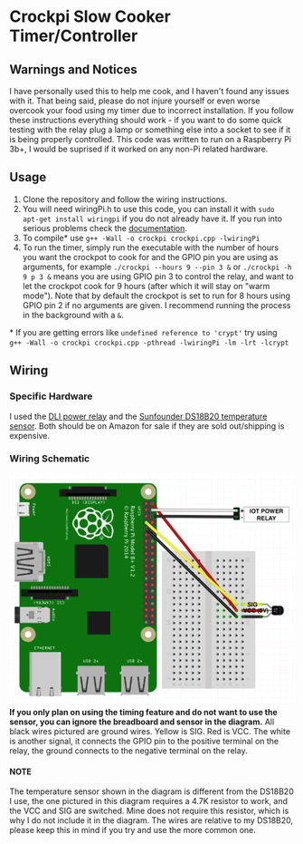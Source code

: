 # Crockpi Slow Cooker Timer/Controller
## Warnings and Notices
I have personally used this to help me cook, and I haven't found any issues with it. That being said, please do not injure yourself or even worse overcook your food using my timer due to incorrect installation. If you follow these instructions everything should work - if you want to do some quick testing with the relay plug a lamp or something else into a socket to see if it is being properly controlled. 
This code was written to run on a Raspberry Pi 3b+, I would be suprised if it worked on any non-Pi related hardware.
## Usage
1. Clone the repository and follow the wiring instructions.
2. You will need wiringPi.h to use this code, you can install it with `sudo apt-get install wiringpi` if you do not already have it. If you run into serious problems check the [documentation](http://wiringpi.com/download-and-install/).
3. To compile\* use `g++ -Wall -o crockpi crockpi.cpp -lwiringPi`
4. To run the timer, simply run the executable with the number of hours you want the crockpot to cook for and the GPIO pin you are using as arguments, for example `./crockpi --hours 9 --pin 3 &` or `./crockpi -h 9 p 3 &` means you are using GPIO pin 3 to control the relay, and want to let the crockpot cook for 9 hours (after which it will stay on "warm mode"). Note that by default the crockpot is set to run for 8 hours using GPIO pin 2 if no arguments are given. I recommend running the process in the background with a `&`.  
 
\* If you are getting errors like `undefined reference to 'crypt'` try using ` g++ -Wall -o crockpi crockpi.cpp -pthread -lwiringPi -lm -lrt -lcrypt`
## Wiring
### Specific Hardware
I used the [DLI power relay](https://dlidirect.com/products/iot-power-relay) and the [Sunfounder DS18B20 temperature sensor](https://www.sunfounder.com/ds18b20-temperature-sensor-module.html). Both should be on Amazon for sale if they are sold out/shipping is expensive.

### Wiring Schematic
![Reference Photo](https://github.com/jonahrosenblum/crockpi/blob/master/photos/wiring-diagram.png)
**If you only plan on using the timing feature and do not want to use the sensor, you can ignore the breadboard and sensor in the diagram.** All black wires pictured are ground wires. Yellow is SIG. Red is VCC. The white is another signal, it connects the GPIO pin to the positive terminal on the relay, the ground connects to the negative terminal on the relay.
#### NOTE
The temperature sensor shown in the diagram is different from the DS18B20 I use, the one pictured in this diagram requires a 4.7K resistor to work, and the VCC and SIG are switched. Mine does not require this resistor, which is why I do not include it in the diagram. The wires are relative to my DS18B20, please keep this in mind if you try and use the more common one.



